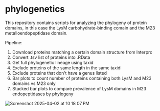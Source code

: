 # phylogenetics

This repository contains scripts for analyzing the phylogeny of protein domains, in this case the LysM carbohydrate-binding comain and the M23 metalloendopeptidase domain.

Pipeline:
1. Download proteins matching a certain domain structure from Interpro
2. Convert .tsv list of proteins into .RData
3. Get full phylogenetic lineage using taxid
4. Exclude proteins of the same length in the same taxid
5. Exclude proteins that don't have a genus listed
6. Bar plots to count number of proteins containing both LysM and M23 domains vs M23 only
7. Stacked bar plots to compare prevalence of LysM domains in M23 endopeptidases by phylogeny

![Screenshot 2025-04-02 at 10 18 07 PM](https://github.com/user-attachments/assets/6cdd4816-3fd2-4923-9f62-27046ff936f5)
